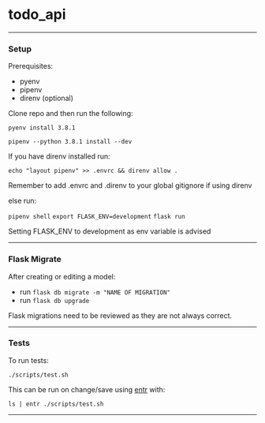 # todo_api

---

### Setup

Prerequisites:

- pyenv
- pipenv
- direnv (optional)

Clone repo and then run the following:

`pyenv install 3.8.1`

`pipenv --python 3.8.1 install --dev`

If you have direnv installed run:

`echo "layout pipenv" >> .envrc && direnv allow .`

Remember to add .envrc and .direnv to your global gitignore if using direnv

else run:

`pipenv shell`
`export FLASK_ENV=development`
`flask run`

Setting FLASK_ENV to development as env variable is advised

---

### Flask Migrate

After creating or editing a model:

- run `flask db migrate -m "NAME OF MIGRATION"`
- run `flask db upgrade`

Flask migrations need to be reviewed as they are not always correct.

---

### Tests

To run tests:

`./scripts/test.sh`

This can be run on change/save using [entr](http://eradman.com/entrproject/) with:

`ls | entr ./scripts/test.sh`

---
